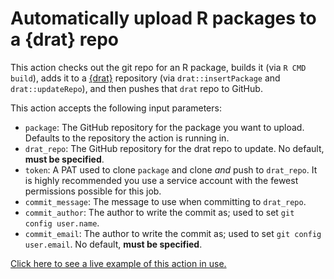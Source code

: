 # Automatically upload R packages to a {drat} repo

This action checks out the git repo for an R package, builds it (via `R CMD build`), adds it to a [{drat}]() repository (via `drat::insertPackage` and `drat::updateRepo`), and then pushes that `drat` repo to GitHub.

This action accepts the following input parameters:

+ `package`: The GitHub repository for the package you want to upload. Defaults to the repository the action is running in.
+ `drat_repo`: The GitHub repository for the drat repo to update. No default, **must be specified**.
+ `token`: A PAT used to clone `package` and clone _and_ push to `drat_repo`. It is highly recommended you use a service account with the fewest permissions possible for this job.
+ `commit_message`: The message to use when committing to `drat_repo`.
+ `commit_author`: The author to write the commit as; used to set `git config user.name`.
+ `commit_email`: The author to write the commit as; used to set `git config user.email`. No default, **must be specified**.

[Click here to see a live example of this action in use.](https://github.com/ropensci/terrainr/blob/main/.github/workflows/drat.yml)

